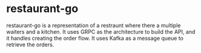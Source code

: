 # restaurant-go

restaurant-go is a representation of a restraunt where there a multiple waiters and a kitchen.
It uses GRPC as the architecture to build the API, and it handles creating the order flow.
It uses Kafka as a message queue to retrieve the orders.
